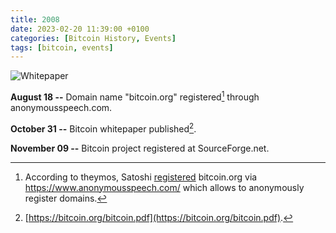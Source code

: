 ```yaml
---
title: 2008
date: 2023-02-20 11:39:00 +0100
categories: [Bitcoin History, Events]
tags: [bitcoin, events]
---
```


![Whitepaper](https://s3.cointelegraph.com/uploads/2021-10/71863b0a-679b-45b7-b218-5e68c5dca676.png)

**August 18 --**	Domain name "bitcoin.org" registered[^1] through anonymousspeech.com.

**October 31 --**	Bitcoin whitepaper published[^2].

**November 09 --**	Bitcoin project registered at SourceForge.net.

[^1]: According to theymos, Satoshi [registered](https://bitcointalk.org/index.php?topic=103369.msg1135218#msg1135218) bitcoin.org via https://www.anonymousspeech.com/ which allows to anonymously register domains.

[^2]: [https://bitcoin.org/bitcoin.pdf](https://bitcoin.org/bitcoin.pdf).
